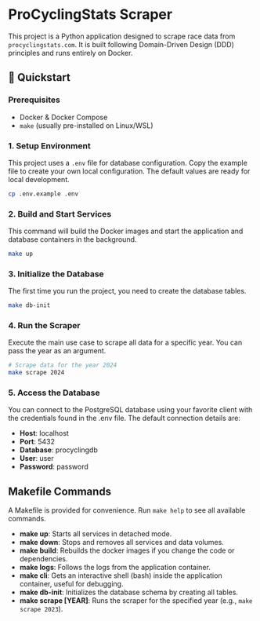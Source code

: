 # ProCyclingStats Scraper

This project is a Python application designed to scrape race data from `procyclingstats.com`. It is built following Domain-Driven Design (DDD) principles and runs entirely on Docker.

## 🚀 Quickstart

### Prerequisites

- Docker & Docker Compose
- `make` (usually pre-installed on Linux/WSL)

### 1. Setup Environment

This project uses a `.env` file for database configuration. Copy the example file to create your own local configuration. The default values are ready for local development.

```bash
cp .env.example .env
```

### 2. Build and Start Services

This command will build the Docker images and start the application and database containers in the background.

```bash
make up
```

### 3. Initialize the Database

The first time you run the project, you need to create the database tables.

```bash
make db-init
```

### 4. Run the Scraper

Execute the main use case to scrape all data for a specific year. You can pass the year as an argument.

```bash
# Scrape data for the year 2024
make scrape 2024
```

### 5. Access the Database

You can connect to the PostgreSQL database using your favorite client with the credentials found in the .env file. The default connection details are:

- **Host**: localhost
- **Port**: 5432
- **Database**: procyclingdb
- **User**: user
- **Password**: password

## Makefile Commands

A Makefile is provided for convenience. Run `make help` to see all available commands.

- **make up**: Starts all services in detached mode.
- **make down**: Stops and removes all services and data volumes.
- **make build**: Rebuilds the docker images if you change the code or dependencies.
- **make logs**: Follows the logs from the application container.
- **make cli**: Gets an interactive shell (bash) inside the application container, useful for debugging.
- **make db-init**: Initializes the database schema by creating all tables.
- **make scrape [YEAR]**: Runs the scraper for the specified year (e.g., `make scrape 2023`).
